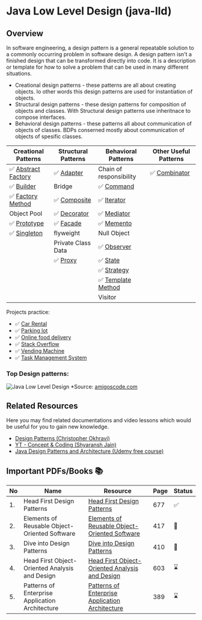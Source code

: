 # Java Low Level Design (java-lld)

## Overview

In software engineering, a design pattern is a general repeatable solution to a commonly occurring problem in software design. A design pattern isn't a finished design that can be transformed directly into code. It is a description or template for how to solve a problem that can be used in many different situations.

- Creational design patterns - these  patterns are all about creating objects. Io other words this design patterns are used for instantiation of objects.
- Structural design patterns - these design patterns for composition of objects and classes. With Structural design patterns use inheritnace to compose interfaces.
- Behavioral design patterns - these patterns all about communication of objects of classes. BDPs conserned mostly about communication of objects of spesific classes.

| Creational Patterns                                                                              | Structural Patterns                                                                 | Behavioral Patterns                    | Other Useful Patterns |
|--------------------------------------------------------------------------------------------------|-------------------------------------------------------------------------------------|------------------------------------------------------------------------------------------------|----------------------|
| ✅ [Abstract Factory](src/main/java/org/example/designpatterns/creational/abstractfactorypattern) | ✅ [Adapter](src/main/java/org/example/designpatterns/structural/adapterpattern)     | Chain of responsibility                                                                        | ✅ [Combinator](src/main/java/org/example/designpatterns/otherpatterns/combinatorpattern)
| ✅ [Builder](src/main/java/org/example/designpatterns/creational/builderpattern)                  | Bridge                                                                              | ✅ [Command](src/main/java/org/example/designpatterns/behavioral/commandpattern)                |
| ✅ [Factory Method](src/main/java/org/example/designpatterns/creational/factory)                  | ✅ [Composite](src/main/java/org/example/designpatterns/structural/Compositepattern) | ✅ [Iterator](src/main/java/org/example/designpatterns/behavioral/iteratorpattern)              |
| Object Pool                                                                                      | ✅ [Decorator](src/main/java/org/example/designpatterns/structural/decoratorpattern) | ✅ [Mediator](src/main/java/org/example/designpatterns/behavioral/mediatorpattern)              |
| ✅ [Prototype](src/main/java/org/example/designpatterns/creational/prototypepattern)              | ✅ [Facade](src/main/java/org/example/designpatterns/structural/facadepattern)       | ✅ [Memento](src/main/java/org/example/designpatterns/behavioral/mementopattern)                |
| ✅ [Singleton](src/main/java/org/example/designpatterns/creational/singleton)                     | flyweight                                                                           | Null Object                                                                                    |
|                                                                                                  | Private Class Data                                                                  | ✅ [Observer](src/main/java/org/example/designpatterns/behavioral/observerpattern)              |
|                                                                                                  | ✅ [Proxy](src/main/java/org/example/designpatterns/structural/proxypattern)         | ✅ [State](src/main/java/org/example/designpatterns/behavioral/statepattern)                    |
|                                                                                                  |                                                                                     | ✅ [Strategy](src/main/java/org/example/designpatterns/behavioral/strategypattern)              |
|                                                                                                  |                                                                                     | ✅ [Template Method](src/main/java/org/example/designpatterns/behavioral/templatemethodpattern) |
|                                                                                                  |                                                                                     | Visitor                                                                                        |

Projects practice:

- ✅ [Car Rental](src/main/java/org/example/projects/carrentalsystem)
- ✅ [Parking lot](src/main/java/org/example/projects/parkinglotsystem)
- ✅ [Online food delivery](src/main/java/org/example/projects/onlinefooddelivery)
- ✅ [Stack Overflow](src/main/java/org/example/projects/stackoverflow)
- ✅ [Vending Machine](src/main/java/org/example/projects/vendingmachine)
- ✅ [Task Management System](src/main/java/org/example/projects/taskmanagementsystem)



### Top Design patterns:
![Java Low Level Design](https://media.licdn.com/dms/image/D4E22AQHqx9Ir6Yjwxw/feedshare-shrink_1280/0/1698323337704?e=1720656000&v=beta&t=a8JkKuw__2Z2xahU5EKOwGjxv2s1Bd7ZsJOcWaWenBU)
*Source: [amigoscode.com](https://www.amigoscode.com/)


## Related Resources

Here you may find related documentations and video lessons which would be useful for you to gain new knowledge.

- [Design Patterns (Christopher Okhravi)](https://www.youtube.com/watch?v=v9ejT8FO-7I&list=PLrhzvIcii6GNjpARdnO4ueTUAVR9eMBpc)
- [YT - Concept & Coding (Shyaransh Jain)](https://www.youtube.com/watch?v=rliSgjoOFTs&list=PL6W8uoQQ2c61X_9e6Net0WdYZidm7zooW)
- [Java Design Patterns and Architecture (Udemy free course)](https://www.udemy.com/course/java-design-patterns-tutorial/)


## Important PDFs/Books 📚

|No|Name|Resource|Page|Status|
|---|---|---|---|---|
|1.| Head First Design Patterns|[Head First Design Patterns](https://github.com/abbos0123/Design-Patterns/blob/main/heaf-first-desighn%20patterns.pdf)|677|:white_check_mark:|
|2.|Elements of Reusable Object-Oriented Software|[Elements of Reusable Object-Oriented Software](https://github.com/abbos0123/Design-Patterns/blob/main/Elements%20of%20Resusable%20Object-Oriented%20Software.pdf)|417|:book:|
|3.|Dive into Design Patterns|[Dive into Design Patterns](https://github.com/abbos0123/Design-Patterns/blob/main/Dive%20into%20Design%20Patterns.pdf)|410|:book:|
|4.|Head First Object-Oriented Analysis and Design|[Head First Object-Oriented Analysis and Design](https://github.com/abbos0123/Design-Patterns/blob/main/Head%20First%20Object-Oriented%20Analysis%20and%20Design.pdf)|603|:hourglass:|
|5.|Patterns of Enterprise Application Architecture|[Patterns of Enterprise Application Architecture](https://github.com/abbos0123/Design-Patterns/blob/main/Patterns%20of%20Enterprise%20Application%20Architecture.pdf)|389|:hourglass:|




